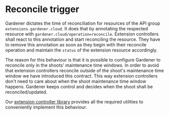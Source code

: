 # Reconcile trigger

Gardener dictates the time of reconciliation for resources of the API group `extensions.gardener.cloud`.
It does that by annotating the respected resource with `gardener.cloud/operation=reconcile`.
Extension controllers shall react to this annotation and start reconciling the resource.
They have to remove this annotation as soon as they begin with their reconcile operation and maintain the `status` of the extension resource accordingly.

The reason for this behaviour is that it is possible to configure Gardener to reconcile only in the shoots' maintenance time windows.
In order to avoid that extension controllers reconcile outside of the shoot's maintenance time window we have introduced this contract.
This way extension controllers don't need to care about when the shoot maintenance time window happens.
Gardener keeps control and decides when the shoot shall be reconciled/updated.

Our [extension controller library](https://github.com/gardener/gardener-extensions) provides all the required utilities to conveniently implement this behaviour.
